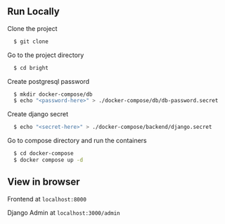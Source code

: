 
## Run Locally

Clone the project

```bash
  $ git clone 
```

Go to the project directory

```bash
  $ cd bright
```

Create postgresql password

```bash
  $ mkdir docker-compose/db
  $ echo "<password-here>" > ./docker-compose/db/db-password.secret
```

Create django secret

```bash
  $ echo "<secret-here>" > ./docker-compose/backend/django.secret
```

Go to compose directory and run the containers

```bash
  $ cd docker-compose
  $ docker compose up -d
```

## View in browser

Frontend at `localhost:8000`

Django Admin at `localhost:3000/admin`